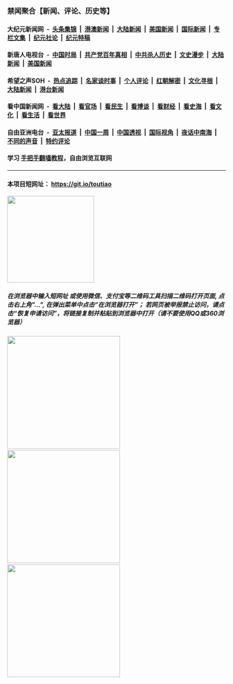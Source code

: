 ### 禁闻聚合【新闻、评论、历史等】

#### 大纪元新闻网 &nbsp;-&nbsp; [头条集锦](indexes/E头条集锦.md?t=02141811) &nbsp;|&nbsp; [港澳新闻](indexes/E港澳新闻.md?t=02141811)  &nbsp;|&nbsp; [大陆新闻](indexes/E大陆新闻.md?t=02141811) &nbsp;|&nbsp; [美国新闻](indexes/E美国新闻.md?t=02141811) &nbsp;|&nbsp; [国际新闻](indexes/E国际新闻.md?t=02141811) &nbsp;|&nbsp; [专栏文集](indexes/E专栏文集.md?t=02141811) &nbsp;|&nbsp; [纪元社论](indexes/E纪元社论.md?t=02141811) &nbsp;|&nbsp; [纪元特稿](indexes/E纪元特稿.md?t=02141811) 

#### 新唐人电视台 &nbsp;-&nbsp; [中国时局](indexes/N中国时局.md?t=02141811) &nbsp;|&nbsp; [共产党百年真相](indexes/N共产党百年真相.md?t=02141811) &nbsp;|&nbsp; [中共杀人历史](indexes/N中共杀人历史.md?t=02141811) &nbsp;|&nbsp; [文史漫步](indexes/N文史漫步.md?t=02141811) &nbsp;|&nbsp; [大陆新闻](indexes/N大陆新闻.md?t=02141811) &nbsp;|&nbsp; [美国新闻](indexes/N美国新闻.md?t=02141811)

#### 希望之声SOH &nbsp;-&nbsp; [热点追踪](indexes/H热点追踪.md?t=02141811) &nbsp;|&nbsp; [名家谈时事](indexes/H名家谈时事.md?t=02141811) &nbsp;|&nbsp; [个人评论](indexes/H个人评论.md?t=02141811)  &nbsp;|&nbsp; [红朝解密](indexes/H红朝解密.md?t=02141811) &nbsp;|&nbsp; [文化寻根](indexes/H文化寻根.md?t=02141811) &nbsp;|&nbsp; [大陆新闻](indexes/H大陆新闻.md?t=02141811) &nbsp;|&nbsp; [港台新闻](indexes/H港台新闻.md?t=02141811)

#### 看中国新闻网 &nbsp;-&nbsp; [看大陆](indexes/S看大陆.md?t=02141811) &nbsp;|&nbsp; [看官场](indexes/S看官场.md?t=02141811) &nbsp;|&nbsp; [看民生](indexes/S看民生.md?t=02141811)  &nbsp;|&nbsp; [看博谈](indexes/S看博谈.md?t=02141811) &nbsp;|&nbsp; [看财经](indexes/S看财经.md?t=02141811) &nbsp;|&nbsp; [看史海](indexes/S看史海.md?t=02141811) &nbsp;|&nbsp; [看文化](indexes/S看文化.md?t=02141811) &nbsp;|&nbsp; [看生活](indexes/S看生活.md?t=02141811) &nbsp;|&nbsp; [看世界](indexes/S看世界.md?t=02141811)

#### 自由亚洲电台 &nbsp;-&nbsp; [亚太报道](indexes/R亚太报道.md?t=02141811) &nbsp;|&nbsp; [中国一周](indexes/R中国一周.md?t=02141811) &nbsp;|&nbsp; [中国透视](indexes/R中国透视.md?t=02141811)  &nbsp;|&nbsp; [国际视角](indexes/R国际视角.md?t=02141811) &nbsp;|&nbsp; [夜话中南海](indexes/R夜话中南海.md?t=02141811) &nbsp;|&nbsp; [不同的声音](indexes/R不同的声音.md?t=02141811) &nbsp;|&nbsp; [特约评论](indexes/R特约评论.md?t=02141811)

#### 学习 [手把手翻墙教程](https://github.com/gfw-breaker/guides/wiki)，自由浏览互联网

----

#### 本项目短网址： https://git.io/toutiao
<img src="https://raw.githubusercontent.com/gfw-breaker/banned-news/master/scripts/img/qr.png" width="200px"/>  

##### 在浏览器中输入短网址 或使用微信、支付宝等二维码工具扫描二维码打开页面, 点击右上角"...", 在弹出菜单中点击“在浏览器打开”； 若网页被举报禁止访问，请点击“恢复申请访问”，将链接复制并粘贴到浏览器中打开（请不要使用QQ或360浏览器）

<img src="https://raw.githubusercontent.com/gfw-breaker/banned-news/master/scripts/img/1.png" width="260px"/> &nbsp; <img src="https://raw.githubusercontent.com/gfw-breaker/banned-news/master/scripts/img/2.png" width="260px"/> &nbsp; <img src="https://raw.githubusercontent.com/gfw-breaker/banned-news/master/scripts/img/3.png" width="260px"/>
